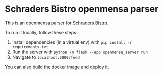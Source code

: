 # Schraders Bistro openmensa parser

This is an openmensa parser for [Schraders Bistro](https://ein-anderes-mahl.de/bistro-babelsberg/).

To run it locally, follow these steps:
1. Install dependencies (in a virtual env) with `pip install -r requirements.txt`
2. Run the server with `python -m flask --app openmensa_server run`
3. Navigate to `localhost:5000/feed`

You can also build the docker image and deploy it.
